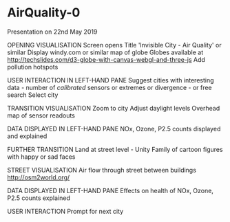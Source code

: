 # AirQuality-0

Presentation on 22nd May 2019

OPENING VISUALISATION
Screen opens
Title 'Invisible City - Air Quality' or similar
Display windy.com or similar map of globe
    Globes available at http://techslides.com/d3-globe-with-canvas-webgl-and-three-js
    Add pollution hotspots

USER INTERACTION IN LEFT-HAND PANE
Suggest cities with interesting data - number of _calibrated_ sensors or extremes or divergence - or free search
Select city

TRANSITION VISUALISATION
Zoom to city
Adjust daylight levels
Overhead map of sensor readouts

DATA DISPLAYED IN LEFT-HAND PANE
NOx, Ozone, P2.5 counts displayed and explained

FURTHER TRANSITION
Land at street level - Unity
Family of cartoon figures with happy or sad faces

STREET VISUALISATION
Air flow through street between buildings
    http://osm2world.org/ 

DATA DISPLAYED  IN LEFT-HAND PANE
Effects on health of NOx, Ozone, P2.5 counts explained

USER INTERACTION
Prompt for next city

